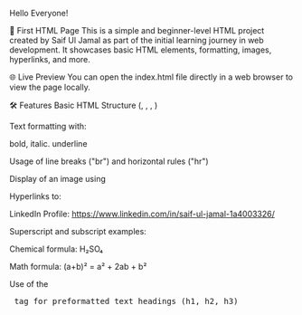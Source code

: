 Hello Everyone!

📄 First HTML Page
This is a simple and beginner-level HTML project created by Saif Ul Jamal as part of the initial learning journey in web development. It showcases basic HTML elements, formatting, images, hyperlinks, and more.

🌐 Live Preview
You can open the index.html file directly in a web browser to view the page locally.

🛠️ Features
Basic HTML Structure (<!DOCTYPE html>, <html>, <head>, <body>)

Text formatting with:

bold, italic. underline

Usage of line breaks ("br") 
and horizontal rules ("hr")

Display of an image using <img>

Hyperlinks to:

LinkedIn Profile: https://www.linkedin.com/in/saif-ul-jamal-1a4003326/

Superscript and subscript examples:

Chemical formula: H₂SO₄

Math formula: (a+b)² = a² + 2ab + b²

Use of the <pre> tag for preformatted text
headings
(h1, h2, h3)
